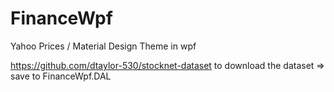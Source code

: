 # FinanceWpf
Yahoo Prices / Material Design Theme in wpf

https://github.com/dtaylor-530/stocknet-dataset to download the dataset => save to FinanceWpf.DAL
